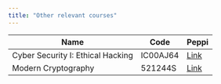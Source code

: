 ```yaml
---
title: "Other relevant courses"
---
```




| Name            |  Code                          | Peppi |
| -------------------- | --------------------------------- |-------|
| Cyber Security I: Ethical Hacking | IC00AJ64 | [Link](https://opas.peppi.oulu.fi/en/course/IC00AJ64/34556) |
| Modern Cryptography | 521244S | [Link](https://opas.peppi.oulu.fi/en/course/521244S/19996)|